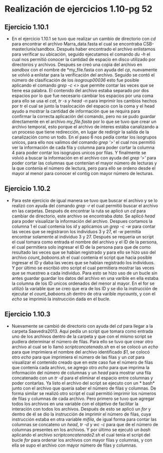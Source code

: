 # Realización de ejercicios 1.10-pg 52 #

## Ejercicio 1.10.1 ##
- En el ejercicio 1.10.1 se tuvo que realizar un cambio de directorio con *cd*
 para encontrar el archivo Marra_data.fasta el cual se encontraba 
CSB-master/unix/sandbox. Después haber encontrado el archivo enlistamos para
 verificar su ubicación, seguido ejecutamos el comando *du -h* el cual nos 
permitió conocer la cantidad de espacio en disco utilizado por directorios
 y archivos. Después se creó una copia del archivo en *sandbox* con el nombre
 de *my_file.fasta con ayuda del *cp*, nuevamente se volvió a enlistar 
para la verificación del archivo. Seguido se contó el número de 
clasificación de los *isogroup00036* esto fue posible aplicando el comando 
*grep -c <<archivo>>* que permite contar las veces que se tiene esa palabra. 
El contenido del archivo estaba separado por dos espacios por lo que fue necesario
 cambiar los espacíos por una coma para ello se usa el *cat, tr -s y head -n* 
para imprimir los cambios hechos por tr el cual se junto la traslocación del 
espacio con la coma y el head ayudo a mostrar la cantidad de información que se 
requira para confirmar la correcta aplicación del comando, pero no se pudo guardar 
directamente en el archivo *my_file.fasta* por lo que se tuvo que crear un archivo
 temporal, esto porque el archivo de interes estába canalizando a un proceso 
que tiene redirección, en lugar de redirigir la salida de la canalización 
como un todo. En el paso 6 nos pedía contar los isogrupos unicos, para ello nos 
valimos del comando *grep '>'* el cual nos permitió ver la información de cada 
fila y columna para poder cortar la columna 4 para poder contar los isogrupos 
unicos por filas. Y finalmente se volvió a buscar la información en el archivo 
con ayuda del *grep '>'* para poder cortar las columnas que contenían el mayor 
número de lecturas y la que contenía el número de lectura, pero para ello se 
ordeno desde el mayor al menor para conocer el contig con mayor número de 
lecturas.
## Ejercicio 1.10.2 ##
- Para este ejercicio de igual manera se tuvo que buscar el archivo y se lo realizó
con ayuda del comando *grep -r* el cual permitió buscar el archivo en las carpetas.
Después de encontrar la ruta se aplicó un *cd* para cambiar de directorio, este archivo
 se encontraba *data*. Se aplicó *head* para poder visualizar la información del archivo.
Despues cortamos la columna 1 el cual contenia los *id* y aplicamos un *grep -c -w*
para contar las veces que se registraron los individuos 3 y 27, el *-w* permitía
encontrar solamente al individuo 3 y 27. Después se requeria un script el cual
tomara como entrada el nombre del archivo y el ID de la persona, el cual 
permitíera solo ingresar el ID de la persona para que de como resultado las veces
que se habían registrado y para ello se hizo uso del archivo *count_baboons.sh* el cual
 contenía el script que hacia posible ingresar el ID y daba las veces
 que se habían registrado los individuos. Y por último se escribió otro script el cual
permitiera mostrar las veces que se muestreo a cada individuo. Para esto se hizo uso
de un bucle sin antes guardar guardar los datos del archivo en una varible en ella
estaba la columna de los ID unicos ordenados del menor al mayor. En el for se utilizó
la variable que se creo que era de los ID y se dio la instrucción de ejecutar el
*count_baboons.sh* dentro de otra varible *mycounts*, y con el *echo* se imprimió la
instrucción dada en el bucle.
## Ejercicio 1.10.3 ##  
- Nuevamente se cambió de directorio con ayuda del *cd* para llegar a la carpeta
Saavedra2013. Aquí pedía un script que tomara como entrada uno de los archivos dentro
de la carpeta y que con el mismo script se pudiera determinar el número de filas. Para
ello se tuvo que crear otro archivo al cual se lo llamó *scriptconcatenado.sh* en el 
se colocó un *echo* para que imprimiera el nombre del archivo identificado *$1*, se
colocó otro *echo* para que imprimiera el número de las filas y un *cat* para
visualizar el contenido creado que en este caso fue el número de filas que contenía
cada archivo, se agrego otro *echo* para que imprima la información del número de 
columnas y un *head* para mostrar una fila concatenado con un *tr -d* para el eliminar
el espacio entre columnas y poder contarlas. Ya listo el archivo del script se ejecuto
con un * bash* junto con el archivo que quería saber el número de filas y columnas.
De forma similar se realizó otro script el cual permitió imprimir los números de filas y
columnas de cada archivo. Pero primero se tuvo que agregar todos los archivos en una
variable con el objetivo de facilitar la interación con todos los archivos. Después de
esto se aplicó un *for* y dentro de él se dio la instrucción de imprimir el número de
filas, cuya instrucción estaba en otra variable *mifila*, de igual forma para contar las
columnas se concateno un *head*, *tr -d* y *wc -c* para que de el número de columnas
presentes en los archivos.
Y por último se ejecutó un *bash* aplicando el archivo *scriptconcatenado2.sh* el cual
tenía el script del bucle *for* para ordenar los archivos con mayor filas y columnas,
y con ella se supo el archivo con mayor número de filas y columnas.

